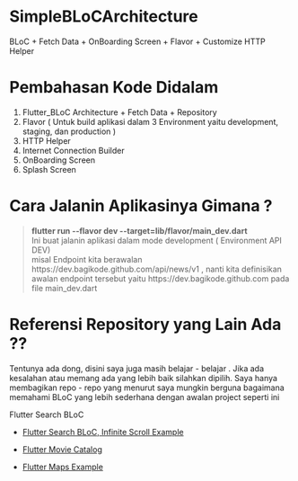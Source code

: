 # SimpleBLoCArchitecture
BLoC + Fetch Data + OnBoarding Screen + Flavor + Customize HTTP Helper

# Pembahasan Kode Didalam

<ol>
  <li> Flutter_BLoC Architecture + Fetch Data + Repository</li>
  <li> Flavor ( Untuk build aplikasi dalam 3 Environment yaitu development, staging, dan production ) </li>
  <li> HTTP Helper </li>
  <li> Internet Connection Builder </li>
  <li> OnBoarding Screen </li>
  <li> Splash Screen </li>
</ol>

# Cara Jalanin Aplikasinya Gimana ?

<blockquote>
  <b>flutter run --flavor dev --target=lib/flavor/main_dev.dart</b><br>
  Ini buat jalanin aplikasi dalam mode development ( Environment API DEV)<br>
  misal Endpoint kita berawalan https://dev.bagikode.github.com/api/news/v1 , nanti kita definisikan awalan endpoint tersebut yaitu https://dev.bagikode.github.com pada file main_dev.dart<br>
</blockquote>


# Referensi Repository yang Lain Ada ??
Tentunya ada dong, disini saya juga masih belajar - belajar . Jika ada kesalahan atau memang ada yang lebih baik silahkan dipilih. Saya hanya membagikan repo - repo yang menurut saya mungkin berguna bagaimana memahami BLoC yang lebih sederhana dengan awalan project seperti ini

Flutter Search BLoC
<ul>
  <li><a href='https://github.com/muhammadsaddamnur/sample-bloc'>Flutter Search BLoC, Infinite Scroll Example</a>
</ul>
<ul>
  <li><a href='https://github.com/rrifafauzikomara/MovieCatalogue'>Flutter Movie Catalog</a>
</ul>
<ul>
  <li><a href='https://github.com/charzone95/flutter_aku_dimana'>Flutter Maps Example</a>
<ul>
